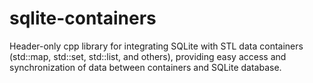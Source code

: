 # sqlite-containers
Header-only cpp library for integrating SQLite with STL data containers (std::map, std::set, std::list, and others), providing easy access and synchronization of data between containers and SQLite database.
